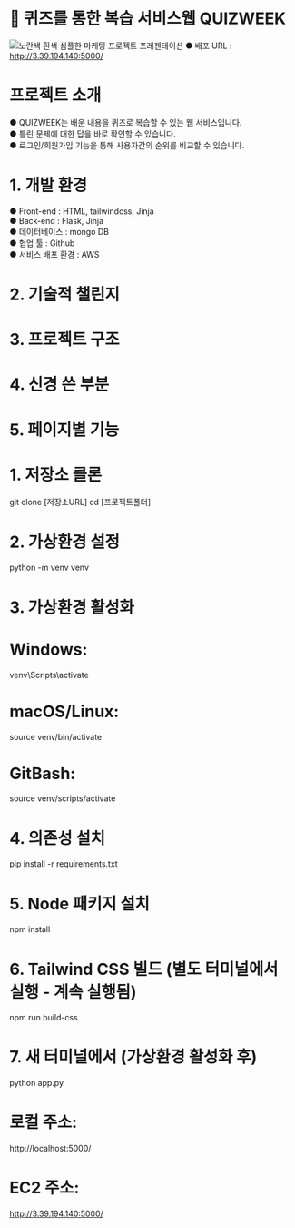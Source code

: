 # 📝 퀴즈를 통한 복습 서비스웹 QUIZWEEK

![노란색 흰색 심플한 마케팅 프로젝트 프레젠테이션](https://github.com/user-attachments/assets/647075d4-7405-41d8-93ab-975fecd564c6)
● 배포 URL : http://3.39.194.140:5000/

# 프로젝트 소개
● QUIZWEEK는 배운 내용을 퀴즈로 복습할 수 있는 웹 서비스입니다.  
● 틀린 문제에 대한 답을 바로 확인할 수 있습니다.  
● 로그인/회원가입 기능을 통해 사용자간의 순위를 비교할 수 있습니다.

# 1. 개발 환경
● Front-end : HTML, tailwindcss, Jinja  
● Back-end : Flask, Jinja  
● 데이터베이스 : mongo DB  
● 협업 툴 : Github  
● 서비스 배포 환경 : AWS

# 2. 기술적 챌린지

# 3. 프로젝트 구조

# 4. 신경 쓴 부분 

# 5. 페이지별 기능
# 1. 저장소 클론
git clone [저장소URL]
cd [프로젝트폴더]

# 2. 가상환경 설정
python -m venv venv

# 3. 가상환경 활성화
# Windows:
venv\Scripts\activate
# macOS/Linux:
source venv/bin/activate
# GitBash:
source venv/scripts/activate

# 4. 의존성 설치
pip install -r requirements.txt

# 5. Node 패키지 설치
npm install

# 6. Tailwind CSS 빌드 (별도 터미널에서 실행 - 계속 실행됨)
npm run build-css

# 7. 새 터미널에서 (가상환경 활성화 후)
python app.py

# 로컬 주소:
http://localhost:5000/

# EC2 주소:
http://3.39.194.140:5000/
